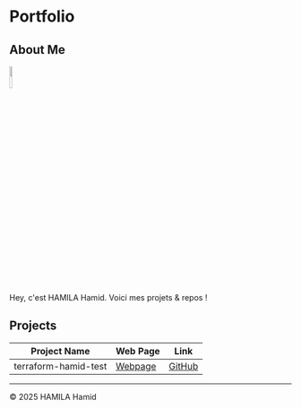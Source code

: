 # Portfolio

## About Me

<img src="https://avatars.githubusercontent.com/u/100043807?v=4" style="width: 10%; height: auto;">

Hey, c'est HAMILA Hamid. Voici mes projets & repos !

## Projects

| Project Name        |  Web Page                                                          | Link                                                             |
|---------------------|--------------------------------------------------------------------|------------------------------------------------------------------|
| terraform-hamid-test     |  [Webpage](https://hamidhamila98.github.io/terraform-hamid-test/)   | [GitHub](https://github.com/hamidhamila98/terraform-hamid-test.git)    |

---

© 2025 HAMILA Hamid